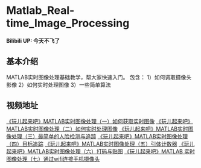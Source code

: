 # Matlab_Real-time_Image_Processing


**Bilibili UP: 今天不飞了**


## 基本介绍
MATLAB实时图像处理基础教学，帮大家快速入门。
包含： 
1）如何调取摄像头影像
2）如何实时处理图像
3）一些简单算法

## 视频地址
[《玩儿起来吧》MATLAB实时图像处理（一）如何获取实时图像](https://www.bilibili.com/video/BV1FY411w7fs)
[《玩儿起来吧》MATLAB实时图像处理（二）如何实时处理图像](https://www.bilibili.com/video/BV1cr4y1b7zn/?share_source=copy_web)
[《玩儿起来吧》MATLAB实时图像处理（三）最简单的人脸检测与追踪](https://www.bilibili.com/video/BV1DU4y1m7cF/?share_source=copy_web)
[《玩儿起来吧》MATLAB实时图像处理（四）目标追踪](https://www.bilibili.com/video/BV1JT4y1B7bj/?share_source=copy_web)
[《玩儿起来吧》MATLAB实时图像处理（五）引体计数器](https://www.bilibili.com/video/BV1iT411V7my/?share_source=copy_web)
[《玩儿起来吧》MATLAB实时图像处理（六）打码与贴图]( https://www.bilibili.com/video/BV1t3411g7S6/?share_source=copy_web)
[《玩儿起来吧》MATLAB 实时图像处理（七）通过wifi连接手机摄像头](https://www.bilibili.com/video/BV15F411c71G/?share_source=copy_web)

